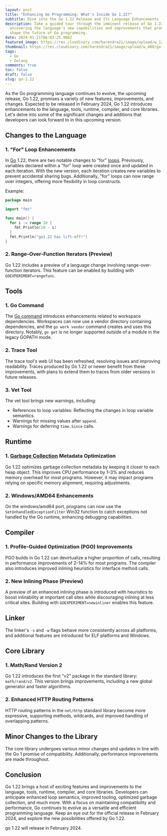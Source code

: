 ```yaml
---
layout: post
title: "Enhancing Go Programming: What's Inside Go 1.22?"
subtitle: Dive into the Go 1.22 Release and Its Language Enhancements
description: Take a guided tour through the imminent release of Go 1.22,
  uncovering the language's new capabilities and improvements that promise to
  shape the future of Go programming.
date: 2024-01-21T06:03:25.986Z
featured_image: https://res.cloudinary.com/harendra21/image/upload/w_1200/golangwithexample/Go_1.22_algbxq.png
thumbnail: https://res.cloudinary.com/harendra21/image/upload/w_400/golangwithexample/Go_1.22_algbxq.png
tags:
  - Go
  - Golang
comments: true
toc: false
draft: false
slug: go-1.22
---
```

As the Go programming language continues to evolve, the upcoming release, Go 1.22, promises a variety of new features, improvements, and changes. Expected to be released in February 2024, Go 1.22 introduces enhancements to the language, tools, runtime, compiler, and core libraries. Let's delve into some of the significant changes and additions that developers can look forward to in this upcoming version.

## Changes to the Language

### 1. "For" Loop Enhancements

In [Go](https://go.dev/) 1.22, there are two notable changes to "for" [loops](https://golang.withcodeexample.com/blog/golang-for-loop/). Previously, variables declared within a "for" loop were created once and updated in each iteration. With the new version, each iteration creates new variables to prevent accidental sharing bugs. Additionally, "for" loops can now range over integers, offering more flexibility in loop constructs.

Example:

```go
package main

import "fmt"

func main() {
  for i := range 10 {
    fmt.Println(10 - i)
  }
  fmt.Println("go1.22 has lift-off!")
}
```

### 2. Range-Over-Function Iterators (Preview)

Go 1.22 includes a preview of a language change involving range-over-function iterators. This feature can be enabled by building with `GOEXPERIMENT=rangefunc`.

## Tools

### 1. Go Command

The [Go command](https://pkg.go.dev/cmd/go) introduces enhancements related to workspace dependencies. Workspaces can now use a vendor directory containing dependencies, and the `go work vendor` command creates and uses this directory. Notably, `go get` is no longer supported outside of a module in the legacy GOPATH mode.

### 2. Trace Tool

The trace tool's web UI has been refreshed, resolving issues and improving readability. Traces produced by Go 1.22 or newer benefit from these improvements, with plans to extend them to traces from older versions in future releases.

### 3. Vet Tool

The vet tool brings new warnings, including:

- References to loop variables: Reflecting the changes in loop variable semantics.
- Warnings for missing values after `append`.
- Warnings for deferring `time.Since` calls.

## Runtime

### 1. [Garbage Collection](https://golang.withcodeexample.com/blog/golang-garbage-collection-memory-mastery/) Metadata Optimization

Go 1.22 optimizes garbage collection metadata by keeping it closer to each heap object. This improves CPU performance by 1–3% and reduces memory overhead for most programs. However, it may impact programs relying on specific memory alignment, requiring adjustments.

### 2. Windows/AMD64 Enhancements

On the windows/amd64 port, programs can now use the `SetUnhandledExceptionFilter` Win32 function to catch exceptions not handled by the Go runtime, enhancing debugging capabilities.

## Compiler

### 1. Profile-Guided Optimization (PGO) Improvements

PGO builds in Go 1.22 can devirtualize a higher proportion of calls, resulting in performance improvements of 2–14% for most programs. The compiler also introduces improved inlining heuristics for interface method calls.

### 2. New Inlining Phase (Preview)

A preview of an enhanced inlining phase is introduced with heuristics to boost inlinability at important call sites while discouraging inlining at less critical sites. Building with `GOEXPERIMENT=newinliner` enables this feature.

## Linker

The linker's `-s` and `-w` flags behave more consistently across all platforms, and additional features are introduced for ELF platforms and Windows.

## Core Library

### 1. Math/Rand Version 2

Go 1.22 introduces the first "v2" package in the standard library: `math/rand/v2`. This version brings improvements, including a new global generator and faster algorithms.

### 2. Enhanced HTTP Routing Patterns

HTTP routing patterns in the `net/http` standard library become more expressive, supporting methods, wildcards, and improved handling of overlapping patterns.

## Minor Changes to the Library

The core library undergoes various minor changes and updates in line with the Go 1 promise of compatibility. Additionally, performance improvements are made throughout.

## Conclusion

Go 1.22 brings a host of exciting features and improvements to the language, tools, runtime, compiler, and core libraries. Developers can anticipate enhanced loop semantics, improved tooling, optimized garbage collection, and much more. With a focus on maintaining compatibility and performance, Go continues to evolve as a versatile and efficient programming language. Keep an eye out for the official release in February 2024, and explore the new possibilities offered by Go 1.22.

go 1.22 will release in February 2024.